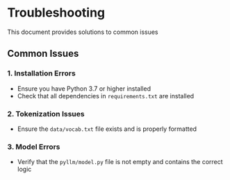 # Troubleshooting

This document provides solutions to common issues

## Common Issues

### 1. Installation Errors
- Ensure you have Python 3.7 or higher installed
- Check that all dependencies in `requirements.txt` are installed

### 2. Tokenization Issues
- Ensure the `data/vocab.txt` file exists and is properly formatted

### 3. Model Errors
- Verify that the `pyllm/model.py` file is not empty and contains the correct logic
